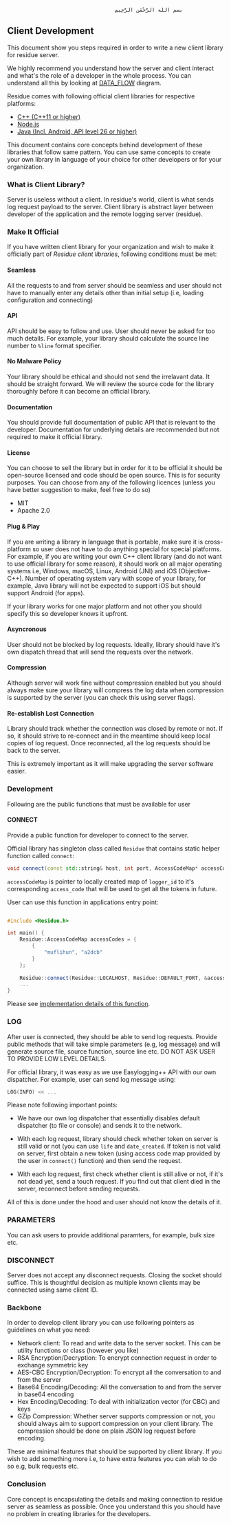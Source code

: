                                        ‫بسم الله الرَّحْمَنِ الرَّحِيمِ

## Client Development
This document show you steps required in order to write a new client library for residue server.

We highly recommend you understand how the server and client interact and what's the role of a developer in the whole process. You can understand all this by looking at [DATA_FLOW](/docs/DATA_FLOW.md) diagram. 

Residue comes with following official client libraries for respective platforms:

 * [C++ (C++11 or higher)](/lib/Residue.cc)
 * [Node.js](https://github.com/muflihun/residue-node)
 * [Java (Incl. Android, API level 26 or higher)](https://github.com/muflihun/residue-node)
 
This document contains core concepts behind development of these libraries that follow same pattern. You can use same concepts to create your own library in language of your choice for other developers or for your organization.

### What is Client Library?
Server is useless without a client. In residue's world, client is what sends log request payload to the server. Client library is abstract layer between developer of the application and the remote logging server (residue). 

### Make It Official
If you have written client library for your organization and wish to make it officially part of _Residue client libraries_, following conditions must be met:

#### Seamless
All the requests to and from server should be seamless and user should not have to manually enter any details other than initial setup (i.e, loading configuration and connecting)

#### API
API should be easy to follow and use. User should never be asked for too much details. For example, your library should calculate the source line number to `%line` format specifier. 

#### No Malware Policy
Your library should be ethical and should not send the irrelavant data. It should be straight forward. We will review the source code for the library thoroughly before it can become an official library.

#### Documentation
You should provide full documentation of public API that is relevant to the developer. Documentation for underlying details are recommended but not required to make it official library.

#### License
You can choose to sell the library but in order for it to be official it should be open-source licensed and code should be open source. This is for security purposes. You can choose from any of the following licences (unless you have better suggestion to make, feel free to do so)

 * MIT
 * Apache 2.0

#### Plug & Play
If you are writing a library in language that is portable, make sure it is cross-platform so user does not have to do anything special for special platforms. For example, if you are writing your own C++ client library (and do not want to use official library for some reason), it should work on all major operating systems i.e, Windows, macOS, Linux, Android (JNI) and iOS (Objective-C++). Number of operating system vary with scope of your library, for example, Java library will not be expected to support iOS but should support Android (for apps).

If your library works for one major platform and not other you should specify this so developer knows it upfront.

#### Asyncronous
User should not be blocked by log requests. Ideally, library should have it's own dispatch thread that will send the requests over the network.

#### Compression
Although server will work fine without compression enabled but you should always make sure your library will compress the log data when compression is supported by the server (you can check this using server flags).

#### Re-establish Lost Connection
Library should track whether the connection was closed by remote or not. If so, it should strive to re-connect and in the meantime should keep local copies of log request. Once reconnected, all the log requests should be back to the server.

This is extremely important as it will make upgrading the server software easier.

### Development
Following are the public functions that must be available for user

#### CONNECT
Provide a public function for developer to connect to the server.

Official library has singleton class called `Residue` that contains static helper function called `connect`:

```c++
void connect(const std::string& host, int port, AccessCodeMap* accessCodeMap) noexcept;
```

`accessCodeMap` is pointer to locally created map of `logger_id` to it's corresponding `access_code` that will be used to get all the tokens in future.

User can use this function in applications entry point:

```c++

#include <Residue.h>

int main() {
    Residue::AccessCodeMap accessCodes = {
        {
            "muflihun", "a2dcb"
        }
    };
	
    Residue::connect(Residue::LOCALHOST, Residue::DEFAULT_PORT, &accessCodes);
    ...
}
```

Please see [implementation details of this function](/lib/Residue.cc).

### LOG
After user is connected, they should be able to send log requests. Provide public methods that will take simple parameters (e.g, log message) and will generate source file, source function, source line etc. DO NOT ASK USER TO PROVIDE LOW LEVEL DETAILS.

For official library, it was easy as we use Easylogging++ API with our own dispatcher. For example, user can send log message using:

```c++
LOG(INFO) << ...
```

Please note following important points:

 * We have our own log dispatcher that essentially disables default dispatcher (to file or console) and sends it to the network.

 * With each log request, library should check whether token on server is still valid or not (you can use `life` and `date_created`. If token is not valid on server, first obtain a new token (using access code map provided by the user in `connect()` function) and then send the request.

 * With each log request, first check whether client is still alive or not, if it's not dead yet, send a touch request. If you find out that client died in the server, reconnect before sending requests.
 
All of this is done under the hood and user should not know the details of it.

### PARAMETERS
You can ask users to provide additional paramters, for example, bulk size etc.

### DISCONNECT
Server does not accept any disconnect requests. Closing the socket should suffice. This is thoughtful decision as multiple known clients may be connected using same client ID.

### Backbone
In order to develop client library you can use following pointers as guidelines on what you need:

 * Network client: To read and write data to the server socket. This can be utility functions or class (however you like)
 * RSA Encryption/Decryption: To encrypt connection request in order to exchange symmetric key
 * AES-CBC Encryption/Decryption: To encrypt all the conversation to and from the server
 * Base64 Encoding/Decoding: All the conversation to and from the server in base64 encoding
 * Hex Encoding/Decoding: To deal with initialization vector (for CBC) and keys
 * GZip Compression: Whether server supports compression or not, you should always aim to support compression on your client library. The compression should be done on plain JSON log request before encoding.
 
These are minimal features that should be supported by client library. If you wish to add something more i.e, to have extra features you can wish to do so e.g, bulk requests etc.

### Conclusion
Core concept is encapsulating the details and making connection to residue server as seamless as possible. Once you understand this you should have no problem in creating libraries for the developers.
